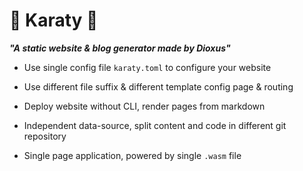 # 🌈 Karaty 🧸

***"A static website & blog generator made by Dioxus"***


- Use single config file `karaty.toml` to configure your website

- Use different file suffix & different template config page & routing

- Deploy website without CLI, render pages from markdown

- Independent data-source, split content and code in different git repository

- Single page application, powered by single `.wasm` file
